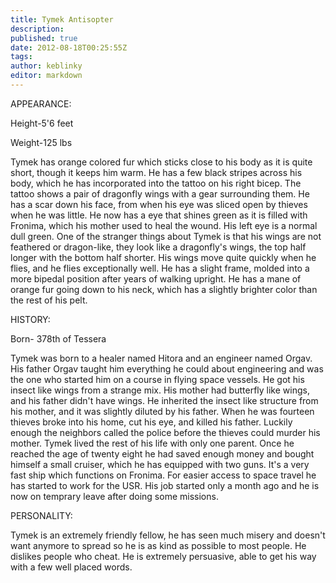 ```yaml
---
title: Tymek Antisopter
description:
published: true
date: 2012-08-18T00:25:55Z
tags:
author: keblinky
editor: markdown
---
```


APPEARANCE:

Height-5'6 feet

Weight-125 lbs

Tymek has orange colored fur which sticks close to his body as it is quite short, though it keeps him warm. He has a few black stripes across his body, which he has incorporated into the tattoo on his right bicep. The tattoo shows a pair of dragonfly wings with a gear surrounding them. He has a scar down his face, from when his eye was sliced open by thieves when he was little. He now has a eye that shines green as it is filled with Fronima, which his mother used to heal the wound. His left eye is a normal dull green. One of the stranger things about Tymek is that his wings are not feathered or dragon-like, they look like a dragonfly's wings, the top half longer with the bottom half shorter. His wings move quite quickly when he flies, and he flies exceptionally well. He has a slight frame, molded into a more bipedal position after years of walking upright. He has a mane of orange fur going down to his neck, which has a slightly brighter color than the rest of his pelt.

HISTORY:

Born- 378th of Tessera

Tymek was born to a healer named Hitora and an engineer named Orgav. His father Orgav taught him everything he could about engineering and was the one who started him on a course in flying space vessels. He got his insect like wings from a strange mix. His mother had butterfly like wings, and his father didn't have wings. He inherited the insect like structure from his mother, and it was slightly diluted by his father. When he was fourteen thieves broke into his home, cut his eye, and killed his father. Luckily enough the neighbors called the police before the thieves could murder his mother. Tymek lived the rest of his life with only one parent. Once he reached the age of twenty eight he had saved enough money and bought himself a small cruiser, which he has equipped with two guns. It's a very fast ship which functions on Fronima. For easier access to space travel he has started to work for the USR. His job started only a month ago and he is now on temprary leave after doing some missions.

PERSONALITY:

Tymek is an extremely friendly fellow, he has seen much misery and doesn't want anymore to spread so he is as kind as possible to most people. He dislikes people who cheat. He is extremely persuasive, able to get his way with a few well placed words.